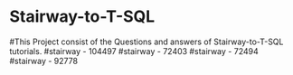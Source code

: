 # Stairway-to-T-SQL
#This Project consist of the Questions and answers of Stairway-to-T-SQL tutorials.
#stairway - 104497
#stairway - 72403
#stairway - 72494
#stairway - 92778

